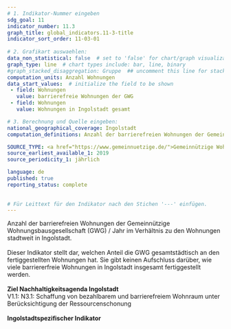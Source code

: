 ```yaml
---
# 1. Indikator-Nummer eingeben 
sdg_goal: 11 
indicator_number: 11.3
graph_title: global_indicators.11-3-title
indicator_sort_order: 11-03-01
 
# 2. Grafikart auswaehlen: 
data_non_statistical: false  # set to 'false' for chart/graph visualization 
graph_type: line  # chart types include: bar, line, binary 
#graph_stacked_disaggregation: Gruppe  ## uncomment this line for stacked bars. eplace 'Geschlecht' with the field of aggregation. 
computation_units: Anzahl Wohnungen 
data_start_values:  # initialize the field to be shown  
 - field: Wohnungen 
   value: barrierefreie Wohnungen der GWG 
 - field: Wohnungen
   value: Wohnungen in Ingolstadt gesamt

# 3. Berechnung und Quelle eingeben: 
national_geographical_coverage: Ingolstadt 
computation_definitions: Anzahl der barrierefreien Wohnungen der Gemeinnützige Wohnungsbausgesellschaft (GWG) / Jahr im Verhältnis zu den Wohnungen stadtweit in Ingolstadt

SOURCE_TYPE: <a href="https://www.gemeinnuetzige.de/">Gemeinnützige Wohnungsbaugesellschaft</a> und Amt für Statistik und Stadtforschung der Stadt Ingolstadt  # data source  
source_earliest_available_1: 2019
source_periodicity_1: jährlich

language: de   
published: true 
reporting_status: complete
 
 
# Für Leittext für den Indikator nach den Stichen '---' einfügen. 
---
```

Anzahl der barrierefreien Wohnungen der Gemeinnützige Wohnungsbausgesellschaft (GWG) / Jahr im Verhältnis zu den Wohnungen stadtweit in Ingolstadt.<br>
<br>
Dieser Indikator stellt dar, welchen Anteil die GWG gesamtstädtisch an den fertiggestellten Wohnungen hat. Sie gibt keinen Aufschluss darüber, wie viele barriererfreie Wohnungen in Ingolstadt insgesamt fertiggestellt werden.<br>
<br>
<b>Ziel Nachhaltigkeitsagenda Ingolstadt</b><br>
V1.1: N3.1: Schaffung von bezahlbarem und barrierefreiem Wohnraum unter Berücksichtigung der Ressourcenschonung<br>
<br>
<b>Ingolstadtspezifischer Indikator</b>
